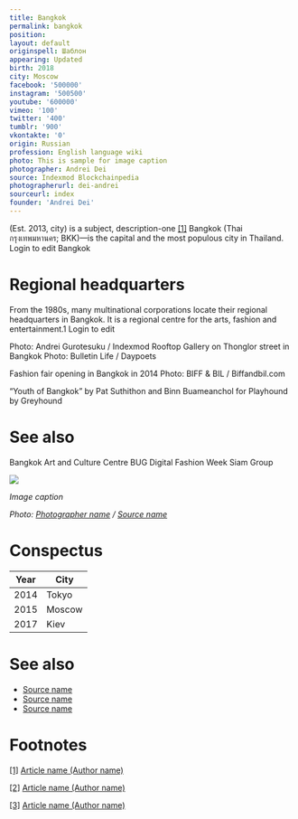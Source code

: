 ```yaml
---
title: Bangkok
permalink: bangkok
position:
layout: default
originspell: Шаблон
appearing: Updated
birth: 2018
city: Moscow
facebook: '500000'
instagram: '500500'
youtube: '600000'
vimeo: '100'
twitter: '400'
tumblr: '900'
vkontakte: '0'
origin: Russian
profession: English language wiki
photo: This is sample for image caption
photographer: Andrei Dei
source: Indexmod Blockchainpedia
photographerurl: dei-andrei
sourceurl: index
founder: 'Andrei Dei'
---
```


(Est. 2013, city) is a subject, description-one <span id="a1">[\[1\]](#f1)</span> Bangkok (Thai กรุงเทพมหานคร; BKK)—is the capital and the most populous city in Thailand. Login to edit Bangkok

# Regional headquarters

From the 1980s, many multinational corporations locate their regional headquarters in Bangkok. It is a regional centre for the arts, fashion and entertainment.1 Login to edit

Photo: Andrei Gurotesuku / Indexmod
Rooftop Gallery on Thonglor street in Bangkok
Photo: Bulletin Life / Daypoets

Fashion fair opening in Bangkok in 2014
Photo: BIFF & BIL / Biffandbil.com

“Youth of Bangkok”  by Pat Suthithon and Binn Buameanchol for Playhound by Greyhound


# See also
Bangkok Art and Culture Centre
BUG
Digital Fashion Week
Siam Group

![](/images/image-name.jpg)

*Image caption*

*Photo: [Photographer name](http://example.net/) / [Source name](http://example.net/)*

# Conspectus

|Year|City|
|----|---------|
|2014|Tokyo|
|2015|Moscow|
|2017|Kiev|

# See also

- [Source name](http://example.net/)
- [Source name](http://example.net/)
- [Source name](http://example.net/)

# Footnotes

[[1]](#a1) <span id="f1"></span> [Article name (Author name)](http://example.net/article)

[[2]](#a2) <span id="f2"></span> [Article name (Author name)](http://example.net/article)

[[3]](#a3) <span id="f3"></span> [Article name (Author name)](http://example.net/article)
